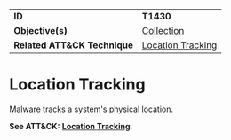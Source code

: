 |||
|---------|------------------------|
|**ID**|**T1430**|
|**Objective(s)**|[Collection](../collection)|
|**Related ATT&CK Technique**|[Location Tracking](https://attack.mitre.org/techniques/T1430/)|

Location Tracking
=================
Malware tracks a system's physical location.

**See ATT&CK:** [**Location Tracking**](https://attack.mitre.org/techniques/T1430/).